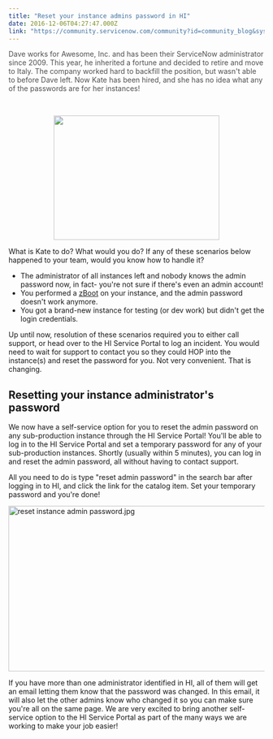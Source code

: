 ```yaml
---
title: "Reset your instance admins password in HI"
date: 2016-12-06T04:27:47.000Z
link: "https://community.servicenow.com/community?id=community_blog&sys_id=26fc66a5dbd0dbc01dcaf3231f961935"
---
```

<p><span style="color: #505050;">Dave works for Awesome, Inc. and has been their ServiceNow administrator since 2009. This year, he inherited a fortune and decided to retire and move to Italy. The company worked hard to backfill the position, but wasn't able to before Dave left. Now Kate has been hired, and she has no idea what any of the passwords are for her instances!</span></p><p><span style="color: #eb7a3d;"><span style="color: #303030;"> </span><br/></span></p><center><img height="245" src="https://media.giphy.com/media/l0HlCqV35hdEg2GUo/giphy.gif" style="height: 245px; width: 326.667px;" width="326"/></center><p></p><p>What is Kate to do? What would you do? If any of these scenarios below happened to your team, would you know how to handle it?</p><ul><li>The administrator of all instances left and nobody knows the admin password now, in fact- you're not sure if there's even an admin account!</li><li>You performed a <a title="" _jive_internal="true" href="/community?id=community_blog&sys_id=15cc2265dbd0dbc01dcaf3231f96195d">zBoot</a> on your instance, and the admin password doesn't work anymore.</li><li>You got a brand-new instance for testing (or dev work) but didn't get the login credentials.</li></ul><p></p><p>Up until now, resolution of these scenarios required you to either call support, or head over to the HI Service Portal to log an incident. You would need to wait for support to contact you so they could HOP into the instance(s) and reset the password for you. Not very convenient. That is changing.</p><p></p><h2>Resetting your instance administrator's password</h2><p>We now have a self-service option for you to reset the admin password on any sub-production instance through the HI Service Portal! You'll be able to log in to the HI Service Portal and set a temporary password for any of your sub-production instances. Shortly (usually within 5 minutes), you can log in and reset the admin password, all without having to contact support.</p><p></p><p>All you need to do is type "reset admin password" in the search bar after logging in to HI, and click the link for the catalog item. Set your temporary password and you're done!</p><p><img   alt="reset instance admin password.jpg" class="image-1 jive-image" src="25a3d802db1817041dcaf3231f961936.iix" style="width: 620px; height: 326px; display: block; margin-left: auto; margin-right: auto;"/></p><p></p><p>If you have more than one administrator identified in HI, all of them will get an email letting them know that the password was changed. In this email, it will also let the other admins know who changed it so you can make sure you're all on the same page. We are very excited to bring another self-service option to the HI Service Portal as part of the many ways we are working to make your job easier!</p>